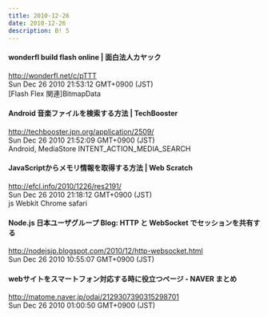 ```yaml
---
title: 2010-12-26
date: 2010-12-26
description: B! 5
---
```


#### wonderfl build flash online | 面白法人カヤック
http://wonderfl.net/c/pTTT<br>
Sun Dec 26 2010 21:53:12 GMT+0900 (JST)<br>
[Flash Flex 関連]BitmapData


#### Android 音楽ファイルを検索する方法 | TechBooster
http://techbooster.jpn.org/application/2509/<br>
Sun Dec 26 2010 21:52:09 GMT+0900 (JST)<br>
Android, MediaStore INTENT_ACTION_MEDIA_SEARCH


####                 JavaScriptからメモリ情報を取得する方法 | Web Scratch            
http://efcl.info/2010/1226/res2191/<br>
Sun Dec 26 2010 21:18:12 GMT+0900 (JST)<br>
js Webkit Chrome safari


#### Node.js 日本ユーザグループ Blog: HTTP と WebSocket でセッションを共有する
http://nodejsjp.blogspot.com/2010/12/http-websocket.html<br>
Sun Dec 26 2010 10:55:07 GMT+0900 (JST)<br>


#### webサイトをスマートフォン対応する時に役立つページ - NAVER まとめ
http://matome.naver.jp/odai/2129307390315298701<br>
Sun Dec 26 2010 01:00:50 GMT+0900 (JST)<br>


